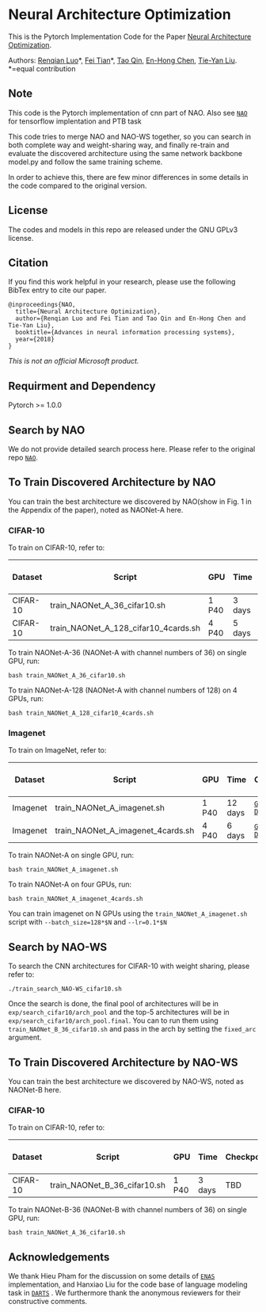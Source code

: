 # Neural Architecture Optimization
This is the Pytorch Implementation Code for the Paper [Neural Architecture Optimization](https://arxiv.org/abs/1808.07233).

Authors: [Renqian Luo](http://home.ustc.edu.cn/~lrq)\*, [Fei Tian](https://ustctf.github.io/)\*, [Tao Qin](https://www.microsoft.com/en-us/research/people/taoqin/), [En-Hong Chen](http://staff.ustc.edu.cn/~cheneh/), [Tie-Yan Liu](https://www.microsoft.com/en-us/research/people/tyliu/). *=equal contribution

## Note
This code is the Pytorch implementation of cnn part of NAO. Also see [`NAO`](https://github.com/renqianluo/NAO) for tensorflow implentation and PTB task

This code tries to merge NAO and NAO-WS together, so you can search in both complete way and weight-sharing way, and finally re-train and evaluate the discovered architecture using the same network backbone model.py and follow the same training scheme.

In order to achieve this, there are few minor differences in some details in the code compared to the original version. 

## License
The codes and models in this repo are released under the GNU GPLv3 license.

## Citation
If you find this work helpful in your research, please use the following BibTex entry to cite our paper.
```
@inproceedings{NAO,
  title={Neural Architecture Optimization},
  author={Renqian Luo and Fei Tian and Tao Qin and En-Hong Chen and Tie-Yan Liu},
  booktitle={Advances in neural information processing systems},
  year={2018}
}

```

_This is not an official Microsoft product._


## Requirment and Dependency
Pytorch >= 1.0.0

## Search by NAO
We do not provide detailed search process here. Please refer to the original repo [`NAO`](https://github.com/renqianluo/NAO/tree/master/NAO).

## To Train Discovered Architecture by NAO
You can train the best architecture we discovered by NAO(show in Fig. 1 in the Appendix of the paper), noted as NAONet-A here.

### CIFAR-10
To train on CIFAR-10, refer to:

| Dataset | Script | GPU | Time | Checkpoint| Top1 Error Rate |
| ------------- | ------------- | ------------- | ------------- | ------------- | ------------- |
|CIFAR-10| train_NAONet_A_36_cifar10.sh | 1 P40 | 3 days | TBD | 2.48% |
|CIFAR-10| train_NAONet_A_128_cifar10_4cards.sh | 4 P40 | 5 days | [`Google Drive`](https://drive.google.com/file/d/1Xs5ajX-buseRzOZg9gTJ0Vo4u_OEQFff/view?usp=sharing) | 1.93% |

To train NAONet-A-36 (NAONet-A with channel numbers of 36) on single GPU, run:
```
bash train_NAONet_A_36_cifar10.sh
```
To train NAONet-A-128 (NAONet-A with channel numbers of 128) on 4 GPUs, run:
```
bash train_NAONet_A_128_cifar10_4cards.sh
```

### Imagenet
To train on ImageNet, refer to:

| Dataset | Script | GPU | Time | Checkpoint| Top1 Error Rate | Top5 Error Rate |
| ------------- | ------------- | ------------- | ------------- | ------------- | ------------- | ------------- |
|Imagenet| train_NAONet_A_imagenet.sh | 1 P40 | 12 days | [`Google Drive`](https://drive.google.com/file/d/1zrBJroadBXLv59nbcu78ET_H0IOxVJw-/view?usp=sharing) | 25.7% | 8.2% |
|Imagenet| train_NAONet_A_imagenet_4cards.sh | 4 P40 | 6 days | [`Google Drive`](https://drive.google.com/file/d/1zrBJroadBXLv59nbcu78ET_H0IOxVJw-/view?usp=sharing) | 25.7% | 8.2% |

To train NAONet-A on single GPU, run:
```
bash train_NAONet_A_imagenet.sh
```
To train NAONet-A on four GPUs, run:
```
bash train_NAONet_A_imagenet_4cards.sh
```

You can train imagenet on N GPUs using the ```train_NAONet_A_imagenet.sh``` script with ```--batch_size=128*$N``` and ```--lr=0.1*$N```

## Search by NAO-WS

To search the CNN architectures for CIFAR-10 with weight sharing, please refer to:
```
./train_search_NAO-WS_cifar10.sh
```

Once the search is done, the final pool of architectures will be in ```exp/search_cifar10/arch_pool``` and the top-5 architectures will be in ```exp/search_cifar10/arch_pool.final```. You can to run them using ```train_NAONet_B_36_cifar10.sh``` and pass in the arch by setting the ```fixed_arc``` argument.

## To Train Discovered Architecture by NAO-WS
You can train the best architecture we discovered by NAO-WS, noted as NAONet-B here.

### CIFAR-10
To train on CIFAR-10, refer to:

| Dataset | Script | GPU | Time | Checkpoint| Top1 Error Rate |
| ------------- | ------------- | ------------- | ------------- | ------------- | ------------- |
|CIFAR-10| train_NAONet_B_36_cifar10.sh | 1 P40 | 3 days | TBD | 2.93% |

To train NAONet-B-36 (NAONet-B with channel numbers of 36) on single GPU, run:
```
bash train_NAONet_A_36_cifar10.sh
```


## Acknowledgements
We thank Hieu Pham for the discussion on some details of [`ENAS`](https://github.com/melodyguan/enas) implementation, and Hanxiao Liu for the code base of language modeling task in [`DARTS`](https://github.com/quark0/darts) . We furthermore thank the anonymous reviewers for their constructive comments.
